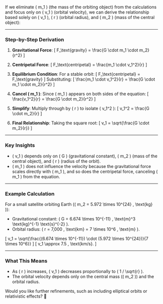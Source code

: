 If we eliminate \( m_1 \) (the mass of the orbiting object) from the calculations and focus only on \( v_1 \) (orbital velocity), we can derive the relationship based solely on \( v_1 \), \( r \) (orbital radius), and \( m_2 \) (mass of the central object):

---

### **Step-by-Step Derivation**

1. **Gravitational Force**:
   \[
   F_\text{gravity} = \frac{G \cdot m_1 \cdot m_2}{r^2}
   \]

2. **Centripetal Force**:
   \[
   F_\text{centripetal} = \frac{m_1 \cdot v_1^2}{r}
   \]

3. **Equilibrium Condition**:
   For a stable orbit:
   \[
   F_\text{centripetal} = F_\text{gravity}
   \]
   Substituting:
   \[
   \frac{m_1 \cdot v_1^2}{r} = \frac{G \cdot m_1 \cdot m_2}{r^2}
   \]

4. **Cancel \( m_1 \)**:
   Since \( m_1 \) appears on both sides of the equation:
   \[
   \frac{v_1^2}{r} = \frac{G \cdot m_2}{r^2}
   \]

5. **Simplify**:
   Multiply through by \( r \) to isolate \( v_1^2 \):
   \[
   v_1^2 = \frac{G \cdot m_2}{r}
   \]

6. **Final Relationship**:
   Taking the square root:
   \[
   v_1 = \sqrt{\frac{G \cdot m_2}{r}}
   \]

---

### **Key Insights**
- \( v_1 \) depends only on \( G \) (gravitational constant), \( m_2 \) (mass of the central object), and \( r \) (radius of the orbit).
- \( m_1 \) does not influence the velocity because the gravitational force scales directly with \( m_1 \), and so does the centripetal force, canceling \( m_1 \) from the equation.

---

### **Example Calculation**
For a small satellite orbiting Earth (\( m_2 = 5.972 \times 10^{24} \, \text{kg} \)):
- Gravitational constant: \( G = 6.674 \times 10^{-11} \, \text{m}^3 \text{kg}^{-1} \text{s}^{-2} \).
- Orbital radius: \( r = 7,000 \, \text{km} = 7 \times 10^6 \, \text{m} \).

\[
v_1 = \sqrt{\frac{(6.674 \times 10^{-11}) \cdot (5.972 \times 10^{24})}{7 \times 10^6}}
\]
\[
v_1 \approx 7.5 \, \text{km/s}.
\]

---

### **What This Means**
- As \( r \) increases, \( v_1 \) decreases proportionally to \( 1 / \sqrt{r} \).
- The orbital velocity depends only on the central mass (\( m_2 \)) and the orbital radius.

Would you like further refinements, such as including elliptical orbits or relativistic effects? 🚀

